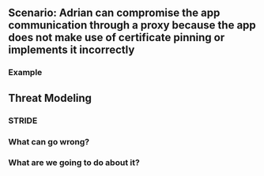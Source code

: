 ## Scenario: Adrian can compromise the app communication through a proxy because the app does not make use of certificate pinning or implements it incorrectly

### Example

## Threat Modeling

### STRIDE

### What can go wrong?

### What are we going to do about it?